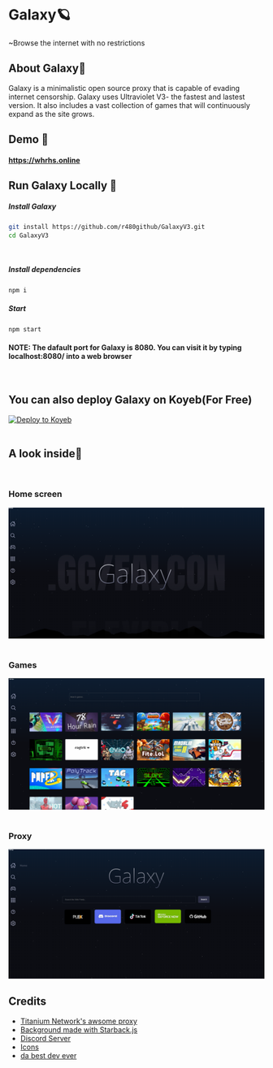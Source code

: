 # Galaxy🪐

~Browse the internet with no restrictions

## About Galaxy📑

Galaxy is a minimalistic open source proxy that is capable of evading internet censorship. Galaxy uses Ultraviolet V3- the fastest and lastest version. It also includes a vast collection of games that will continuously expand as the site grows. 

## Demo 🏴󠁺󠁡󠁦󠁳󠁿

#### https://whrhs.online

## Run Galaxy Locally 🚀

##### Install Galaxy
```bash
git install https://github.com/r480github/GalaxyV3.git
cd GalaxyV3
```


<br>

##### Install dependencies

```bash
npm i  
```

##### Start

```bash
npm start
```
#### NOTE: The dafault port for Galaxy is 8080. You can visit it by typing localhost:8080/ into a web browser
<br>
    
## You can also deploy Galaxy on Koyeb(For Free)
[![Deploy to Koyeb](https://camo.githubusercontent.com/86721113f7f1649ceda6caf7ee264dbe44ce51f3f963c97c0d023de58f30d0f8/68747470733a2f2f62696e6261736862616e616e612e6769746875622e696f2f6465706c6f792d627574746f6e732f627574746f6e732f72656d6164652f6b6f7965622e737667)](https://app.koyeb.com/deploy?name=galaxyv3&type=git&repository=r480github%2FGalaxyV3&branch=master&builder=buildpack&regions=was&env%5B%5D=&ports=8080%3Bhttp%3B%2F)
<br>
<br>

## A look inside👀

<br>

### Home screen

![Home](img/home.png)

#

### Games

![Games](img/game.png)

#

### Proxy

![Proxy](img/proxy.png)

## Credits

- [Titanium Network's awsome proxy](https://github.com/titaniumnetwork-dev/Ultraviolet)
- [Background made with Starback.js](https://github.com/zuramai/starback.js)
- [Discord Server](https://discord.com/invite/6wQTrrfNcr)
- [Icons](https://github.com/ionic-team/ionicons)
- [da best dev ever](https://github.com/r480github)